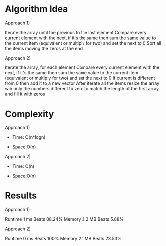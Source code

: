 # Algorithm Idea

Approach 1)

Iterate the array until the previous to the last element
Compare every current element with the next, if it's the same then sum the same value to the current item (equivalent or multiply for two) and set the next to 0
Sort all the items moving the zeros at the end

Approach 2)

Iterate the array, for each element
Compare every current element with the next, if it's the same then sum the same value to the current item (equivalent or multiply for two) and set the next to 0
If current is different from 0 then add it to a new vector
After iterate all the items resize the array wih only the numbers different to zero to match the length of the first array and fill it with zeros

# Complexity

Approach 1)

- Time: O(n*logn)

- Space:O(n)

Approach 2)

- Time: O(n)

- Space:O(n)

# Results

Approach 1)

Runtime
1 ms
Beats
88.24%
Memory
2.2 MB
Beats
5.88%

Approach 2)

Runtime
0 ms
Beats
100%
Memory
2.1 MB
Beats
23.53%
